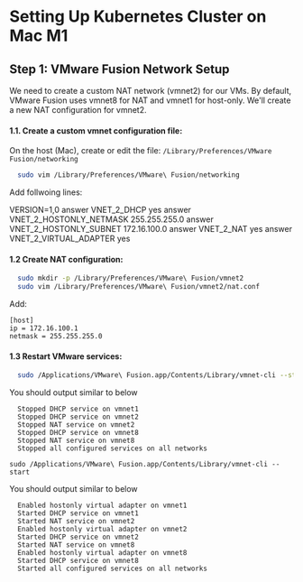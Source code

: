 # Setting Up Kubernetes Cluster on Mac M1

## Step 1: VMware Fusion Network Setup

We need to create a custom NAT network (vmnet2) for our VMs. By default, VMware Fusion uses vmnet8 for NAT and vmnet1 for host-only. We'll create a new NAT configuration for vmnet2.

#### 1.1. Create a custom vmnet configuration file:

On the host (Mac), create or edit the file: `/Library/Preferences/VMware Fusion/networking`

```bash
  sudo vim /Library/Preferences/VMware\ Fusion/networking
```

Add follwoing lines:

VERSION=1,0
answer VNET_2_DHCP yes
answer VNET_2_HOSTONLY_NETMASK 255.255.255.0
answer VNET_2_HOSTONLY_SUBNET 172.16.100.0
answer VNET_2_NAT yes
answer VNET_2_VIRTUAL_ADAPTER yes

#### 1.2 Create NAT configuration:

```bash
  sudo mkdir -p /Library/Preferences/VMware\ Fusion/vmnet2
  sudo vim /Library/Preferences/VMware\ Fusion/vmnet2/nat.conf
```

Add:

    [host]
    ip = 172.16.100.1
    netmask = 255.255.255.0

#### 1.3 Restart VMware services:

```bash
  sudo /Applications/VMware\ Fusion.app/Contents/Library/vmnet-cli --stop
```

You should output similar to below

```
  Stopped DHCP service on vmnet1
  Stopped DHCP service on vmnet2
  Stopped NAT service on vmnet2
  Stopped DHCP service on vmnet8
  Stopped NAT service on vmnet8
  Stopped all configured services on all networks
```

```
sudo /Applications/VMware\ Fusion.app/Contents/Library/vmnet-cli --start
```

You should output similar to below

```
  Enabled hostonly virtual adapter on vmnet1
  Started DHCP service on vmnet1
  Started NAT service on vmnet2
  Enabled hostonly virtual adapter on vmnet2
  Started DHCP service on vmnet2
  Started NAT service on vmnet8
  Enabled hostonly virtual adapter on vmnet8
  Started DHCP service on vmnet8
  Started all configured services on all networks
```
